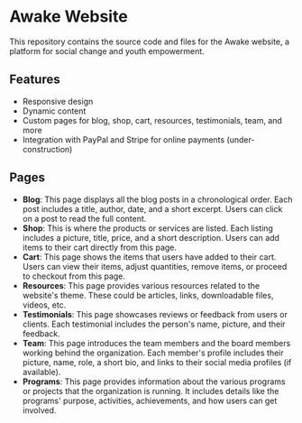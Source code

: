 # Awake Website

This repository contains the source code and files for the Awake website, a platform for social change and youth empowerment.

## Features

- Responsive design 
- Dynamic content
- Custom pages for blog, shop, cart, resources, testimonials, team, and more
- Integration with PayPal and Stripe for online payments (under-construction)

## Pages

- **Blog**: This page displays all the blog posts in a chronological order. Each post includes a title, author, date, and a short excerpt. Users can click on a post to read the full content.
- **Shop**: This is where the products or services are listed. Each listing includes a picture, title, price, and a short description. Users can add items to their cart directly from this page.
- **Cart**: This page shows the items that users have added to their cart. Users can view their items, adjust quantities, remove items, or proceed to checkout from this page.
- **Resources**: This page provides various resources related to the website's theme. These could be articles, links, downloadable files, videos, etc.
- **Testimonials**: This page showcases reviews or feedback from users or clients. Each testimonial includes the person's name, picture, and their feedback.
- **Team**: This page introduces the team members and the board members working behind the organization. Each member's profile includes their picture, name, role, a short bio, and links to their social media profiles (if available).
- **Programs**: This page provides information about the various programs or projects that the organization is running. It includes details like the programs' purpose, activities, achievements, and how users can get involved.

